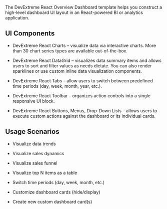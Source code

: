 The DevExtreme React Overview Dashboard template helps you construct a high-level dashboard UI layout in an React-powered BI or analytics application. 

## UI Components  

- DevExtreme React Charts – visualize data via interactive charts. More than 30 chart series types are available out-of-the-box. 

- DevExtreme React DataGrid – visualizes data summary items and allows users to sort and filter values as needs dictate. You can also render sparklines or use custom inline data visualization components. 

- DevExtreme React Tabs – allow users to switch between predefined time periods (day, week, month, year, etc.). 

- DevExtreme React Toolbar – organizes action controls into a single responsive UI block. 

- DevExtreme React Buttons, Menus, Drop-Down Lists – allows users to execute custom actions against the dashboard or its individual cards. 

## Usage Scenarios 

- Visualize data trends 

- Visualize sales dynamics 

- Visualize sales funnel 

- Visualize top N items as a table 

- Switch time periods (day, week, month, etc.)  

- Customize dashboard cards (hide/display) 

- Create new custom dashboard card(s) 